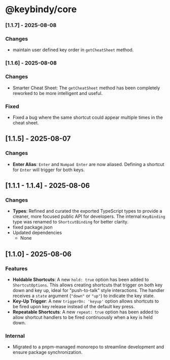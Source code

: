 # @keybindy/core

### [1.1.7] - 2025-08-08

### Changes

- maintain user defined key order in `getCheatSheet` method.

### [1.1.6] - 2025-08-08

### Changes

- Smarter Cheat Sheet: The `getCheatSheet` method has been completely reworked to be more intelligent and useful.

### Fixed

- Fixed a bug where the same shortcut could appear multiple times in the cheat sheet.

## [1.1.5] - 2025-08-07

### Changes

- **Enter Alias**: `Enter` and `Numpad Enter` are now aliased. Defining a shortcut for `Enter` will trigger for both keys.

## [1.1.1 - 1.1.4] - 2025-08-06

### Changes

- **Types**: Refined and curated the exported TypeScript types to provide a cleaner, more focused public API for developers. The internal `KeyBinding` type was renamed to `ShortcutBinding` for better clarity.
- fixed package.json
- Updated dependencies
  - None

## [1.1.0] - 2025-08-06

### Features

- **Holdable Shortcuts**: A new `hold: true` option has been added to `ShortcutOptions`. This allows creating shortcuts that trigger on both key down and key up, ideal for "push-to-talk" style interactions. The handler receives a `state` argument (`"down"` or `"up"`) to indicate the key state.
- **Key-Up Trigger**: A new `triggerOn: 'keyup'` option allows shortcuts to be fired upon key release instead of the default key press.
- **Repeatable Shortcuts**: A new `repeat: true` option has been added to allow shortcut handlers to be fired continuously when a key is held down.

### Internal

- Migrated to a pnpm-managed monorepo to streamline development and ensure package synchronization.
